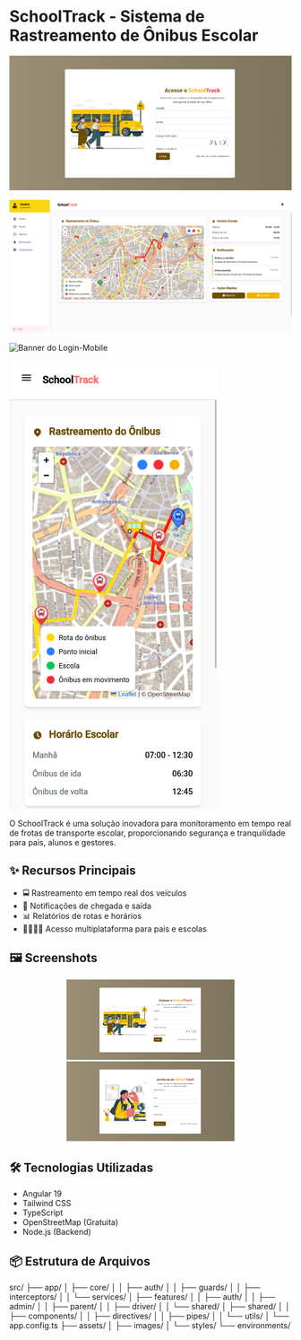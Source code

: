# SchoolTrack - Sistema de Rastreamento de Ônibus Escolar

![Banner do Projeto](src/assets/images/banner.png)

![Banner do Dashboard](src/assets/images/openstreet.png)

![Banner do Login-Mobile](src/assets/images/login-mobile.png.png)

![Banner do Dashboard-Mobile](src/assets/images/mobile-dashboard.png)

O SchoolTrack é uma solução inovadora para monitoramento em tempo real de frotas de transporte escolar, proporcionando segurança e tranquilidade para pais, alunos e gestores.

## ✨ Recursos Principais

- 🚍 Rastreamento em tempo real dos veículos
- 🔔 Notificações de chegada e saída
- 📊 Relatórios de rotas e horários
- 👨‍👩‍👧‍👦 Acesso multiplataforma para pais e escolas

## 🖼️ Screenshots

<div align="center">
  <img src="src/assets/images/banner.png" alt="Tela de Login" width="300">
  <img src="src/assets/images/cadastro.png" alt="Tela de Cadastro" width="300">
</div>

## 🛠️ Tecnologias Utilizadas

- Angular 19
- Tailwind CSS
- TypeScript
- OpenStreetMap (Gratuita)
- Node.js (Backend)

## 📦 Estrutura de Arquivos

src/
├── app/
│ ├── core/
│ │ ├── auth/
│ │ ├── guards/
│ │ ├── interceptors/
│ │ └── services/
│ ├── features/
│ │ ├── auth/
│ │ ├── admin/
│ │ ├── parent/
│ │ ├── driver/
│ │ └── shared/
│ ├── shared/
│ │ ├── components/
│ │ ├── directives/
│ │ ├── pipes/
│ │ └── utils/
│ └── app.config.ts
├── assets/
│ ├── images/
│ └── styles/
└── environments/
